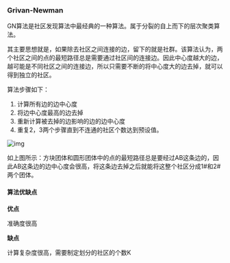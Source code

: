 ### Grivan-Newman

GN算法是社区发现算法中最经典的一种算法。属于分裂的自上而下的层次聚类算法。

其主要思想就是，如果除去社区之间连接的边，留下的就是社群。该算法认为，两个社区之间的点的最短路径总是需要通过社区间的连接边。因此中心度越大的边，越可能是不同社区之间的连接边，所以只需要不断的将中心度大的边去掉，就可以得到独立的社区。

算法步骤如下：

1. 计算所有边的边中心度
2. 将边中心度最高的边去掉
3. 重新计算被去掉的边影响的边的边中心度
4. 重复2，3两个步骤直到不连通的社区个数达到预设值。



![img](https://pic2.zhimg.com/80/v2-482a06f68104d321b03d690b90df5da1_1440w.jpg)

如上图所示：方块团体和圆形团体中的点的最短路径总是要经过AB这条边的，因此AB这条边的边中心度会很高，将这条边去掉之后就能将这整个社区分成1#和2#两个团体。



#### 算法优缺点

**优点**

准确度很高

**缺点**

计算复杂度很高，需要制定划分的社区的个数K


